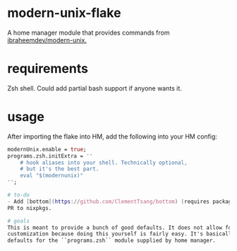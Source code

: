 # modern-unix-flake
A home manager module that provides commands from [ibraheemdev/modern-unix.](github.com/ibraheemdev/modern-unix)

# requirements
Zsh shell. Could add partial bash support if anyone wants it.

# usage
After importing the flake into HM, add the following into your HM config:
```nix
modernUnix.enable = true;
programs.zsh.initExtra = ''
    # hook aliases into your shell. Technically optional,
    # but it's the best part.
    eval "$(modernunix)"
'';

# to-do
- Add [bottom](https://github.com/ClementTsang/bottom) (requires packaging, maybe
PR to nixpkgs.

# goals
This is meant to provide a bunch of good defaults. It does not allow for much
customization because doing this yourself is fairly easy. It's basically just
defaults for the ``programs.zsh`` module supplied by home manager.
